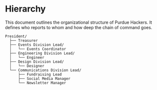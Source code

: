 # Hierarchy

This document outlines the organizational structure of Purdue Hackers. It defines who reports to whom and how deep
the chain of command goes.

```
President/
  ├── Treasurer
  ├── Events Division Lead/
  │   └── Events Coordinator
  ├── Engineering Division Lead/
  │   └── Engineer
  ├── Design Division Lead/
  │   └── Designer
  └── Communications Division Lead/
      ├── Fundraising Lead
      ├── Social Media Manager
      └── Newsletter Manager
```
